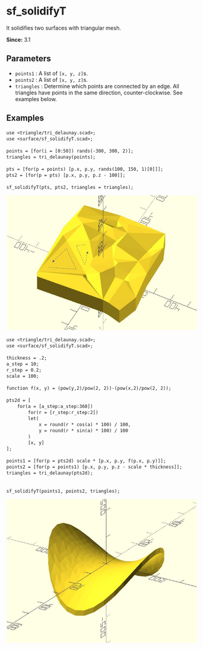 # sf_solidifyT

It solidifies two surfaces with triangular mesh. 

**Since:** 3.1

## Parameters

- `points1` : A list of `[x, y, z]`s.
- `points2` : A list of `[x, y, z]`s.
- `triangles` : Determine which points are connected by an edge. All triangles have points in the same direction, counter-clockwise. See examples below.

## Examples

    use <triangle/tri_delaunay.scad>;
    use <surface/sf_solidifyT.scad>;

    points = [for(i = [0:50]) rands(-300, 300, 2)]; 
    triangles = tri_delaunay(points);

    pts = [for(p = points) [p.x, p.y, rands(100, 150, 1)[0]]];
    pts2 = [for(p = pts) [p.x, p.y, p.z - 100]];

    sf_solidifyT(pts, pts2, triangles = triangles);	

![sf_solidifyT](images/lib3x-sf_solidifyT-1.JPG)

    use <triangle/tri_delaunay.scad>;
    use <surface/sf_solidifyT.scad>;

    thickness = .2;
    a_step = 10;
    r_step = 0.2;
    scale = 100;

    function f(x, y) = (pow(y,2)/pow(2, 2))-(pow(x,2)/pow(2, 2));

    pts2d = [
        for(a = [a_step:a_step:360])
            for(r = [r_step:r_step:2])
            let(
                x = round(r * cos(a) * 100) / 100, 
                y = round(r * sin(a) * 100) / 100
            )
            [x, y] 
    ];

    points1 = [for(p = pts2d) scale * [p.x, p.y, f(p.x, p.y)]];
    points2 = [for(p = points1) [p.x, p.y, p.z - scale * thickness]];
    triangles = tri_delaunay(pts2d);


    sf_solidifyT(points1, points2, triangles);

![sf_solidifyT](images/lib3x-sf_solidifyT-2.JPG)